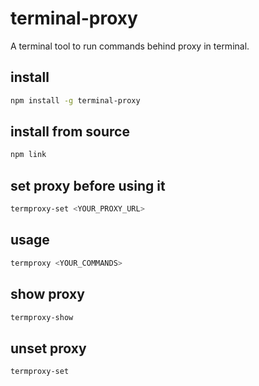 # terminal-proxy

A terminal tool to run commands behind proxy in terminal.

## install

```bash
npm install -g terminal-proxy
```

## install from source

```bash
npm link
```

## set proxy before using it

```bash
termproxy-set <YOUR_PROXY_URL>
```

## usage

```bash
termproxy <YOUR_COMMANDS>
```

## show proxy

```bash
termproxy-show
```

## unset proxy

```bash
termproxy-set
```